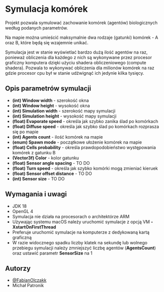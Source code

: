 
# Symulacja komórek

Projekt pozwala symulować zachowanie komórek (agentów) biologicznych według podanych parametrów.

Na mapie można umieścić maksymalnie dwa rodzaje (gatunki) komórek - A oraz B, które będą się wzajemnie unikać.

Symulacja jest w stanie wyświetlać bardzo dużą ilość agentów na raz, ponieważ obliczenia dla każdego z nich są wykonywane przez procesor graficzny komputera dzięki użyciu shadera obliczeniowego (compute shadera). Pozwala to wykonywać obliczenia dla milionów komórek na raz gdzie procesor cpu był w stanie udźwignąć ich jedynie kilka tysięcy.




## Opis parametrów symulacji
- **(int) Window width** - szerokość okna
- **(int) Window height** - wysokość okna
- **(int) Simulation width** - szerokość mapy symulacji
- **(int) Simulation height** - wysokość mapy symulacji
- **(float) Evaporate speed** - określa jak szybko zanika ślad po komórkach
- **(float) Diffuse speed** - określa jak szybko ślad po komórkach rozprasza się po mapie
- **(int) Agents count** - ilość komórek na mapie
- **(enum) Spawn mode** - początkowe ułożenie komórek na mapie
- **(float) Cells probability** - określa prawdopodobieństwo występowania komórek z gatunku B
 - **(Vector3f) Color** - kolor gatunku
 - **(float) Sensor angle spacing** - TO DO
  - **(float) Turn speed** - określa jak szybko komórki mogą zmieniać kieruek
  - **(float) Sensor offset distance** - TO DO
  - **(int) Sensor size** - TO DO

  
## Wymagania i uwagi
- JDK 18
- OpenGL 4
- Symulacja nie działa na procesorach o architektórze ARM
- Używając systemu macOS należy uruchomić symulacje z opcją VM **-XstartOnFirstThread**
- Preferuje uruchomić symulacje na komputerze z dedykowaną kartą graficzną
- W razie widocznego spadku liczby klatek na sekundę lub wolnego przebiegu symulacji należy zmniejszyć liczbę agentów (**AgentsCount**) oraz ustawić parametr **SensorSize** na 1
## Autorzy

- [@FabianOlczakk](https://github.com/FabianOlczakk)
- Michał Patronik

